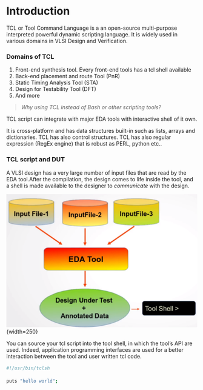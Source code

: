 # Introduction

TCL or Tool Command Language is a an open-source multi-purpose interpreted powerful dynamic scripting language. It is widely used in various domains in VLSI Design and Verification.

### Domains of TCL

1. Front-end synthesis tool. Every front-end tools has a tcl shell available
2. Back-end placement and route Tool (PnR)
3. Static Timing Analysis Tool (STA)
4. Design for Testability Tool (DFT)
5. And more

> *Why using TCL instead of Bash or other scripting tools?*
> 

TCL script can integrate with major EDA tools with interactive shell of it own. 

It is cross-platform and has data structures built-in such as lists, arrays and dictionaries. TCL has also control structures. TCL has also regular expression (RegEx engine) that is robust as PERL, python etc..

### TCL script and DUT

A VLSI design has a very large number of input files that are read by the EDA tool.After the compilation, the design comes to life inside the tool, and a shell is made available to the designer to *communicate* with the design.

![Untitled](../../media/tclintro.png){width=250}

You can source your tcl script into the tool shell, in which the tool’s API are used. Indeed, application programming interfaces are used for a better interaction between the tool and user written tcl code.

```bash
#!/usr/bin/tclsh

puts "hello world";
```
